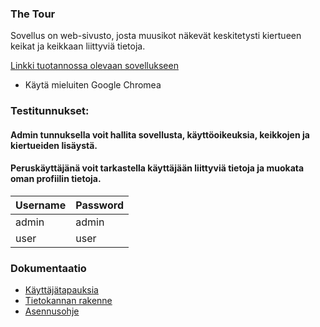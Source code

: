 ### The Tour
Sovellus on web-sivusto, josta muusikot näkevät keskitetysti kiertueen keikat ja keikkaan liittyviä tietoja. 


[Linkki tuotannossa olevaan sovellukseen](https://tsoha-tour-demo.herokuapp.com)
- Käytä mieluiten Google Chromea


### Testitunnukset:
#### Admin tunnuksella voit hallita sovellusta, käyttöoikeuksia, keikkojen ja kiertueiden lisäystä. 
#### Peruskäyttäjänä voit tarkastella käyttäjään liittyviä tietoja ja muokata oman profiilin tietoja. 
| Username | Password |
| -------- | -------- |
| admin    | admin    |
| user     | user     |
 


### Dokumentaatio
- [Käyttäjätapauksia](https://github.com/jokineno/Tour/blob/master/documentation/kayttajatapaukset.md)
- [Tietokannan rakenne](hhttps://github.com/jokineno/Tour/blob/master/documentation/tietokanta.md)
- [Asennusohje](https://github.com/jokineno/Tour/blob/master/documentation/installation_guide.md)
